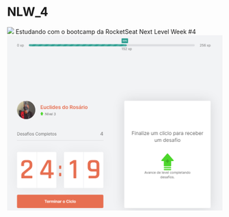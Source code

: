 # NLW_4
![](/NodeJS/getup-next/src/img/Logo/PNG/GetUP!--Logo-480px.png)
Estudando com o bootcamp da RocketSeat Next Level Week #4
![](/.readme/img/course-app-home.png)
